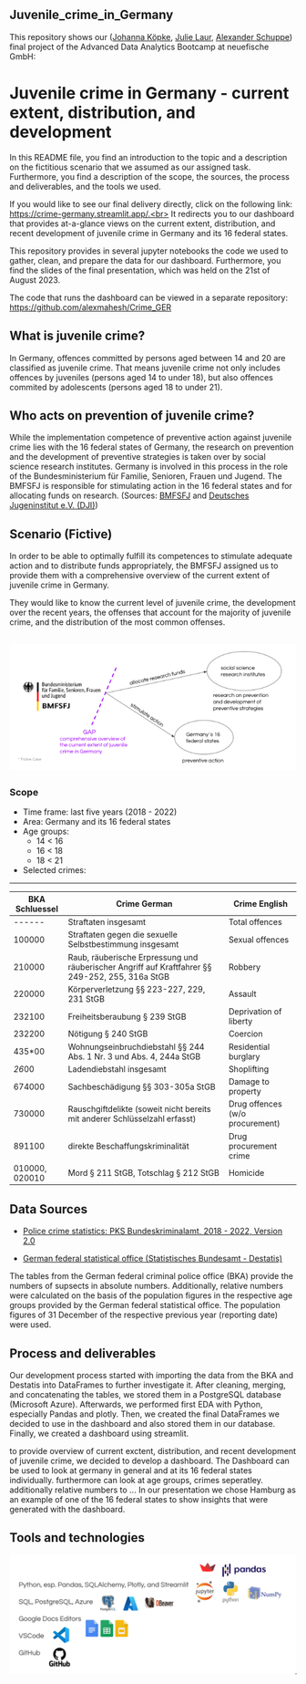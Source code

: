 ## Juvenile_crime_in_Germany
This repository shows our ([Johanna Köpke](https://www.linkedin.com/in/johanna-koepke/), [Julie Laur](https://www.linkedin.com/in/julie-laur-a4167713a/), [Alexander Schuppe](https://www.linkedin.com/in/alexander-schuppe/)) final project of the Advanced Data Analytics Bootcamp at neuefische GmbH:  
# Juvenile crime in Germany - current extent, distribution, and development
In this README file, you find an introduction to the topic and a description on the fictitious scenario that we assumed as our assigned task. Furthermore, you find a description of the scope, the sources, the process and deliverables, and the tools we used. <br>

If you would like to see our final delivery directly, click on the following link: https://crime-germany.streamlit.app/.<br> It redirects you to our dashboard that provides at-a-glance views on the current extent, distribution, and recent development of juvenile crime in Germany and its 16 federal states.<br>

This repository provides in several jupyter notebooks the code we used to gather, clean, and prepare the data for our dashboard. Furthermore, you find the slides of the final presentation, which was held on the 21st of August 2023.<br>

The code that runs the dashboard can be viewed in a separate repository: https://github.com/alexmahesh/Crime_GER

## What is juvenile crime?
In Germany, offences committed by persons aged between 14 and 20 are classified as juvenile crime. That means juvenile crime not only includes offences by juveniles (persons aged 14 to under 18), but also offences commited by adolescents (persons aged 18 to under 21).

## Who acts on prevention of juvenile crime?
While the implementation competence of preventive action against juvenile crime lies with the 16 federal states of Germany, the research on prevention and the development of preventive strategies is taken over by social science research institutes. Germany is involved in this process in the role of the Bundesministerium für Familie, Senioren, Frauen und Jugend. The BMFSFJ is responsible for stimulating action in the 16 federal states and for allocating funds on research.
(Sources: [BMFSFJ](https://www.bmfsfj.de/bmfsfj/themen/kinder-und-jugend/integration-und-chancen-fuer-junge-menschen/kriminalitaets-und-gewaltpraevention/kriminalitaets-und-gewaltpraevention-bei-kindern-und-jugendlichen-86212) and [Deutsches Jugeninstitut e.V. (DJI)](https://www.bmfsfj.de/bmfsfj/ministerium/ressortforschung))

## Scenario (Fictive)
In order to be able to optimally fulfill its competences to stimulate adequate action and to distribute funds appropriately, the BMFSFJ assigned us to provide them with a comprehensive overview of the current extent of juvenile crime in Germany.

They would like to know the current level of juvenile crime, the development over the recent years, the offenses that account for the majority of juvenile crime, and the distribution of the most common offenses.

![](pictures/scenario.png)
---
### Scope

* Time frame: last five years (2018 - 2022)
* Area: Germany and its 16 federal states
* Age groups:
    * 14 < 16
    * 16 < 18
    * 18 < 21
* Selected crimes: <br>
---
|BKA Schluessel|Crime German|Crime English|
---|---|---|
|------|Straftaten insgesamt|Total offences|
|100000|Straftaten gegen die sexuelle Selbstbestimmung insgesamt|Sexual offences|
|210000|Raub, räuberische Erpressung und räuberischer Angriff auf Kraftfahrer §§ 249-252, 255, 316a StGB|Robbery|
|220000|Körperverletzung §§ 223-227, 229, 231 StGB|Assault|
|232100|Freiheitsberaubung § 239 StGB|Deprivation of liberty|
|232200|Nötigung § 240 StGB|Coercion|
|435*00|Wohnungseinbruchdiebstahl §§ 244 Abs. 1 Nr. 3 und Abs. 4, 244a StGB|Residential burglary|
|*26*00|Ladendiebstahl insgesamt|Shoplifting|
|674000|Sachbeschädigung §§ 303-305a StGB|Damage to property|
|730000|Rauschgiftdelikte (soweit nicht bereits mit anderer Schlüsselzahl erfasst)|Drug offences (w/o procurement)|
|891100|direkte Beschaffungskriminalität|Drug procurement crime|
|010000, 020010|Mord § 211 StGB, Totschlag § 212 StGB|Homicide|

## Data Sources

* [Police crime statistics: PKS Bundeskriminalamt, 2018 - 2022, Version 2.0](https://www.bka.de/DE/AktuelleInformationen/StatistikenLagebilder/PolizeilicheKriminalstatistik/pks_node.html)

* [German federal statistical office (Statistisches Bundesamt - Destatis)](https://www-genesis.destatis.de/genesis/online?sequenz=statistikTabellen&selectionname=12411#abreadcrumb)<br>

The tables from the German federal criminal police office (BKA) provide the numbers of supsects in absolute numbers. Additionally, relative numbers were calculated on the basis of the population figures in the respective age groups provided by the German federal statistical office. The population figures of 31 December of the respective previous year (reporting date) were used.


## Process and deliverables
Our development process started with importing the data from the BKA and Destatis into DataFrames to further investigate it. After cleaning, merging, and concatenating the tables, we stored them in a PostgreSQL database (Microsoft Azure). Afterwards, we performed first EDA with Python, especially Pandas and plotly. Then, we created the final DataFrames we decided to use in the dashboard and also stored them in our database. Finally, we created a dashboard using streamlit. 

to provide overview of current exctent, distribution, and recent development of juvenile crime, we decided to develop a dashboard. The Dashboard can be used to look at germany in general and at its 16 federal states individually. furthermore can look at age groups, crimes seperatley. additionally relative numbers to ...
In our presentation we chose Hamburg as an example of one of the 16 federal states to show insights that were generated with the dashboard.

## Tools and technologies
![](pictures/tools.png)


